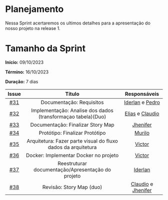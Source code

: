 # Planejamento

Nessa Sprint acertaremos os ultimos detalhes para a apresentação do nosso projeto na release 1.

# Tamanho da Sprint

**Início:**  09/10/2023

**Término:** 16/10/2023

**Duração:** 7 dias

|                          Issue                           |              Título               |                    Responsáveis                     |
| :------------------------------------------------------: | :-------------------------------: | :-------------------------------------------------: |
| [#31](https://github.com/unb-mds/2023-2-Squad05/issues/31) |Documentação: Requisitos|[Iderlan](https://github.com/IderlanJ) e [Pedro](https://github.com/Pedrin0030)
| [#32](https://github.com/unb-mds/2023-2-Squad05/issues/32) |Implementação: Analise dos dados (transformaçao tabela)(Duo)|[Elias](https://github.com/EliasOliver21) e [Claudio](https://github.com/IderlanJ)
| [#33](https://github.com/unb-mds/2023-2-Squad05/issues/33) |Documentação: Finalizar Story Map|[Jhenifer](https://github.com/jheniferib)
| [#34](https://github.com/unb-mds/2023-2-Squad05/issues/34) |Protótipo: Finalizar Protótipo|[Murilo](https://github.com/MuriloBDSR)
|[#35](https://github.com/unb-mds/2023-2-Squad05/issues/35)  |Arquitetura: Fazer parte visual do fluxo dados da arquitetura|[Victor](https://github.com/VictorGCOSTA)
|[#36](https://github.com/unb-mds/2023-2-Squad05/issues/36)  |Docker: Implementar Docker no projeto|[Victor](https://github.com/VictorGCOSTA)
|[#37](https://github.com/unb-mds/2023-2-Squad05/issues/37)  |Reestruturar documentação/Apresentação do projeto|[Iderlan](https://github.com/IderlanJ)
|[#38](https://github.com/unb-mds/2023-2-Squad05/issues/38)  |Revisão: Story Map (duo)|[Claudio](https://github.com/claudiohsc) e [Jhenifer](https://github.com/jheniferib)